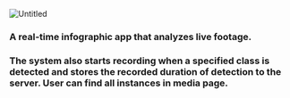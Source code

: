 
![Untitled](https://github.com/KhalidAlnujaidi/Graduation-Project/assets/93127443/924bd77c-207a-4d31-be31-435f53fc2636)

### A real-time infographic app that analyzes live footage.

### The system also starts recording when a specified class is detected and stores the recorded duration of detection to the server. User can find all instances in media page.
